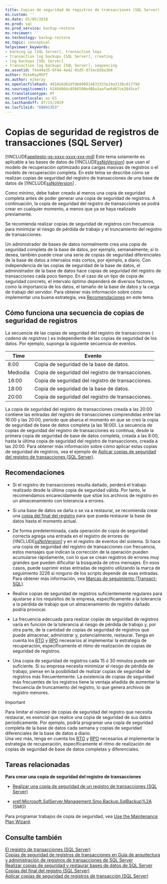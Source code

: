 ```yaml
---
title: Copias de seguridad de registros de transacciones (SQL Server) | Microsoft Docs
ms.custom: ''
ms.date: 01/05/2018
ms.prod: sql
ms.prod_service: backup-restore
ms.reviewer: ''
ms.technology: backup-restore
ms.topic: conceptual
helpviewer_keywords:
- backing up [SQL Server], transaction logs
- transaction log backups [SQL Server], creating
- log backups [SQL Server]
- transaction log backups [SQL Server], sequencing
ms.assetid: f4a44a35-0f44-4a42-91d5-d73ac658a3b0
author: MikeRayMSFT
ms.author: mikeray
ms.openlocfilehash: 491016d02dfdb890914633333e19a3138c01779d
ms.sourcegitcommit: b2464064c0566590e486a3aafae6d67ce2645cef
ms.translationtype: HT
ms.contentlocale: es-ES
ms.lasthandoff: 07/15/2019
ms.locfileid: "68041353"
---
```

# <a name="transaction-log-backups-sql-server"></a>Copias de seguridad de registros de transacciones (SQL Server)
[!INCLUDE[appliesto-ss-xxxx-xxxx-xxx-md](../../includes/appliesto-ss-xxxx-xxxx-xxx-md.md)]
  Este tema solamente es aplicable a las bases de datos de [!INCLUDE[ssNoVersion](../../includes/ssnoversion-md.md)] que usan el modelo de recuperación optimizado para cargas masivas de registros o el modelo de recuperación completa. En este tema se describe cómo se realizan copias de seguridad del registro de transacciones de una base de datos de [!INCLUDE[ssNoVersion](../../includes/ssnoversion-md.md)] .  
  
 Como mínimo, debe haber creado al menos una copia de seguridad completa antes de poder generar una copia de seguridad de registros. A continuación, la copia de seguridad del registro de transacciones se podrá crear en cualquier momento, a menos que ya se haya realizado previamente. 
 
Se recomienda realizar copias de seguridad de registros con frecuencia para minimizar el riesgo de pérdida de trabajo y el truncamiento del registro de transacciones. 
 
Un administrador de bases de datos normalmente crea una copia de seguridad completa de la base de datos, por ejemplo, semanalmente; si lo desea, también puede crear una serie de copias de seguridad diferenciales de la base de datos a intervalos más cortos, por ejemplo, a diario. Con independencia de las copias de seguridad de la base de datos, el administrador de la base de datos hace copias de seguridad del registro de transacciones cada poco tiempo. En el caso de un tipo de copia de seguridad concreto, el intervalo óptimo dependerá de diversos factores, como la importancia de los datos, el tamaño de la base de datos y la carga de trabajo del servidor. Para obtener más información sobre cómo implementar una buena estrategia, vea [Recomendaciones](#Recommendations) en este tema. 
   
##  <a name="LogBackupSequence"></a> Cómo funciona una secuencia de copias de seguridad de registros  
 La secuencia de las copias de seguridad del registro de transacciones ( *cadena de registros* ) es independiente de las copias de seguridad de los datos. Por ejemplo, suponga la siguiente secuencia de eventos.  
  
|Time|Evento|  
|----------|-----------|  
|8:00|Copia de seguridad de la base de datos.|  
|Mediodía|Copia de seguridad del registro de transacciones.|  
|16:00|Copia de seguridad del registro de transacciones.|  
|18:00|Copia de seguridad de la base de datos.|  
|20:00|Copia de seguridad del registro de transacciones.|  
  
 La copia de seguridad del registro de transacciones creada a las 20:00 contiene las entradas del registro de transacciones comprendidas entre las 16:00 y las 20:00, período que abarca el momento en que se creó la copia de seguridad de base de datos completa (a las 18:00). La secuencia de copias de seguridad del registro de transacciones es continua, desde la primera copia de seguridad de base de datos completa, creada a las 8:00, hasta la última copia de seguridad del registro de transacciones, creada a las 20:00. Para obtener más información sobre cómo aplicar estas copias de seguridad de registros, vea el ejemplo de [Aplicar copias de seguridad del registro de transacciones &#40;SQL Server&#41;](../../relational-databases/backup-restore/apply-transaction-log-backups-sql-server.md).  
  
##  <a name="Recommendations"></a> Recomendaciones  
  
-   Si el registro de transacciones resulta dañado, perderá el trabajo realizado desde la última copia de seguridad válida. Por tanto, le recomendamos encarecidamente que sitúe los archivos de registro en un almacenamiento con tolerancia a errores.  
  
-   Si una base de datos se daña o se va a restaurar, se recomienda crear una [copia del final del registro](../../relational-databases/backup-restore/tail-log-backups-sql-server.md) para que pueda restaurar la base de datos hasta el momento actual.  
  
-   De forma predeterminada, cada operación de copia de seguridad correcta agrega una entrada en el registro de errores de [!INCLUDE[ssNoVersion](../../includes/ssnoversion-md.md)] y en el registro de eventos del sistema. Si hace una copia de seguridad del registro de transacciones con frecuencia, estos mensajes que indican la corrección de la operación pueden acumularse rápidamente, con lo que se crean registros de errores muy grandes que pueden dificultar la búsqueda de otros mensajes. En esos casos, puede suprimir estas entradas de registro utilizando la marca de seguimiento 3226 si ninguno de los scripts depende de esas entradas. Para obtener más información, vea [Marcas de seguimiento &#40;Transact-SQL&#41;](../../t-sql/database-console-commands/dbcc-traceon-trace-flags-transact-sql.md).  

-   Realice copias de seguridad de registros suficientemente regulares para ajustarse a los requisitos de la empresa, específicamente a la tolerancia a la pérdida de trabajo que un almacenamiento de registro dañado podría provocar. 
   -   La frecuencia adecuada para realizar copias de seguridad de registros varía en función de la tolerancia al riesgo de pérdida de trabajo y, por otra parte, de la cantidad de copias de seguridad de registros que puede almacenar, administrar y, potencialmente, restaurar. Tenga en cuenta los [RTO](https://wikipedia.org/wiki/Recovery_time_objective) y [RPO](https://wikipedia.org/wiki/Recovery_point_objective) necesarios al implementar la estrategia de recuperación, específicamente el ritmo de realización de copias de seguridad de registros.
   -   Una copia de seguridad de registros cada 15 ó 30 minutos puede ser suficiente. Si su empresa necesita minimizar el riesgo de pérdida de trabajo, piense en la posibilidad de realizar copias de seguridad de registros más frecuentemente. La existencia de copias de seguridad más frecuentes de los registros tiene la ventaja añadida de aumentar la frecuencia de truncamiento del registro, lo que genera archivos de registro menores.  
  
> [!IMPORTANT]
> Para limitar el número de copias de seguridad del registro que necesita restaurar, es esencial que realice una copia de seguridad de sus datos periódicamente. Por ejemplo, podría programar una copia de seguridad completa de la base de datos cada semana y copias de seguridad diferenciales de la base de datos a diario.  
> Una vez más, tenga en cuenta los [RTO](https://wikipedia.org/wiki/Recovery_time_objective) y [RPO](https://wikipedia.org/wiki/Recovery_point_objective) necesarios al implementar la estrategia de recuperación, específicamente el ritmo de realización de copias de seguridad de base de datos completas y diferenciales.
  
##  <a name="RelatedTasks"></a> Tareas relacionadas  
 **Para crear una copia de seguridad del registro de transacciones**  
  
-   [Realizar una copia de seguridad de un registro de transacciones &#40;SQL Server&#41;](../../relational-databases/backup-restore/back-up-a-transaction-log-sql-server.md)  
  
-   <xref:Microsoft.SqlServer.Management.Smo.Backup.SqlBackup%2A> (SMO)  
  
 Para programar trabajos de copia de seguridad, vea [Use the Maintenance Plan Wizard](../../relational-databases/maintenance-plans/use-the-maintenance-plan-wizard.md).  
  

## <a name="see-also"></a>Consulte también  
 [El registro de transacciones &#40;SQL Server&#41;](../../relational-databases/logs/the-transaction-log-sql-server.md)   
 [Copias de seguridad de registros de transacciones en Guía de arquitectura y administración de registros de transacciones de SQL Server](../../relational-databases/sql-server-transaction-log-architecture-and-management-guide.md#Backups)     
 [Realizar copias de seguridad y restaurar bases de datos de SQL Server](../../relational-databases/backup-restore/back-up-and-restore-of-sql-server-databases.md)   
 [Copias del final del registro &#40;SQL Server&#41;](../../relational-databases/backup-restore/tail-log-backups-sql-server.md)   
 [Aplicar copias de seguridad de registros de transacción &#40;SQL Server&#41;](../../relational-databases/backup-restore/apply-transaction-log-backups-sql-server.md)  
  
  
